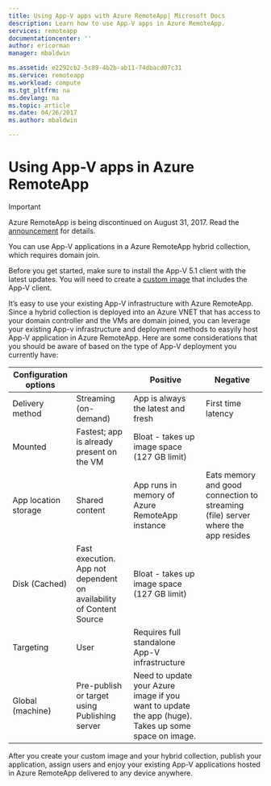 ```yaml
---
title: Using App-V apps with Azure RemoteApp| Microsoft Docs
description: Learn how to use App-V apps in Azure RemoteApp.
services: remoteapp
documentationcenter: ''
author: ericorman
manager: mbaldwin

ms.assetid: e2292cb2-5c89-4b2b-ab11-74dbacd07c31
ms.service: remoteapp
ms.workload: compute
ms.tgt_pltfrm: na
ms.devlang: na
ms.topic: article
ms.date: 04/26/2017
ms.author: mbaldwin

---
```

# Using App-V apps in Azure RemoteApp
> [!IMPORTANT]
> Azure RemoteApp is being discontinued on August 31, 2017. Read the [announcement](https://go.microsoft.com/fwlink/?linkid=821148) for details.
> 
> 

You can use App-V applications in a Azure RemoteApp hybrid collection, which requires domain join.

Before you get started, make sure to install the App-V 5.1 client with the latest updates. You will need to create a [custom image](remoteapp-create-custom-image.md) that includes the App-V client.  

It’s easy to use your existing App-V infrastructure with Azure RemoteApp. Since a hybrid collection is deployed into an Azure VNET that has access to your domain controller and the VMs are domain joined, you can leverage your existing App-v infrastructure and deployment methods to easyily host App-V application in Azure RemoteApp. Here are some considerations that you should be aware of based on the type of App-V deployment you currently have:

| Configuration options |  | Positive | Negative |
| --- | --- | --- | --- |
| Delivery method |Streaming (on-demand) |App is always the latest and fresh |First time latency |
| Mounted |Fastest; app is already present on the VM |Bloat - takes up image space (127 GB limit) | |
| App location storage |Shared content |App runs in memory of Azure RemoteApp instance |Eats memory and good connection to streaming (file) server where the app resides |
| Disk (Cached) |Fast execution. App not dependent on availability of Content Source |Bloat - takes up image space (127 GB limit) | |
| Targeting |User |Requires full standalone App-V infrastructure | |
| Global (machine) |Pre-publish or target using Publishing server |Need to update your Azure image if you want to update the app (huge). Takes up some space on image. | |

 After you create your custom image and your hybrid collection, publish your application, assign users and enjoy your existing App-V applications hosted in Azure RemoteApp delivered to any device anywhere.

